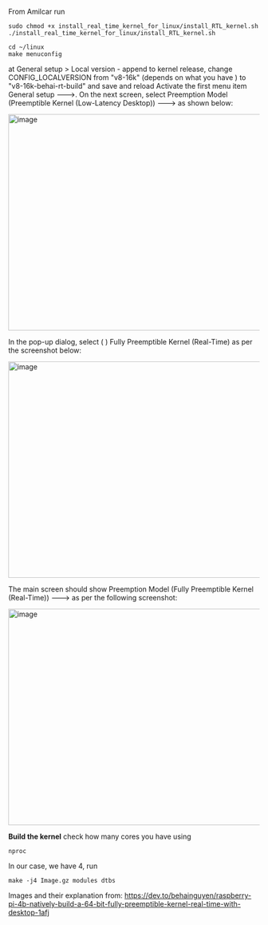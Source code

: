 From Amilcar run
```
sudo chmod +x install_real_time_kernel_for_linux/install_RTL_kernel.sh
./install_real_time_kernel_for_linux/install_RTL_kernel.sh
```
```
cd ~/linux
make menuconfig
```
at  General setup > Local version - append to kernel release, change CONFIG_LOCALVERSION from "v8-16k" (depends on what you have 
) to "v8-16k-behai-rt-build" and save and reload
Activate the first menu item General setup --->. On the next screen, select Preemption Model (Preemptible Kernel (Low-Latency Desktop)) ---> as shown below:

<img width="800" height="433" alt="image" src="https://github.com/user-attachments/assets/65a605ba-f10a-44a9-b416-467009d5a5b8" />

In the pop-up dialog, select ( ) Fully Preemptible Kernel (Real-Time) as per the screenshot below:

<img width="800" height="433" alt="image" src="https://github.com/user-attachments/assets/ba52b59a-ddad-4383-bd9b-371034667878" />

The main screen should show Preemption Model (Fully Preemptible Kernel (Real-Time)) ---> as per the following screenshot:

<img width="800" height="433" alt="image" src="https://github.com/user-attachments/assets/eda96816-c1aa-423d-9d39-5b0c4e8ee97f" />


**Build the kernel**
check how many cores you have using
```
nproc
```
In our case, we have 4, run
```
make -j4 Image.gz modules dtbs
```









Images and their explanation from: https://dev.to/behainguyen/raspberry-pi-4b-natively-build-a-64-bit-fully-preemptible-kernel-real-time-with-desktop-1afj


